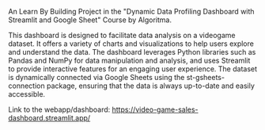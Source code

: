 An Learn By Building Project in the "Dynamic Data Profiling Dashboard with Streamlit and Google Sheet" Course by Algoritma.

This dashboard is designed to facilitate data analysis on a videogame dataset. 
It offers a variety of charts and visualizations to help users explore and understand the data. 
The dashboard leverages Python libraries such as Pandas and NumPy for data manipulation and analysis, 
and uses Streamlit to provide interactive features for an engaging user experience. 
The dataset is dynamically connected via Google Sheets using the st-gsheets-connection package, 
ensuring that the data is always up-to-date and easily accessible.

Link to the webapp/dashboard: https://video-game-sales-dashboard.streamlit.app/
